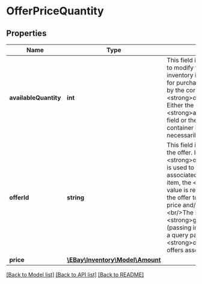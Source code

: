 # OfferPriceQuantity

## Properties
Name | Type | Description | Notes
------------ | ------------- | ------------- | -------------
**availableQuantity** | **int** | This field is used if the seller wants to modify the current quantity of the inventory item that will be available for purchase in the offer (identified by the corresponding &lt;strong&gt;offerId&lt;/strong&gt; value). Either the &lt;strong&gt;availableQuantity&lt;/strong&gt; field or the &lt;strong&gt;price&lt;/strong&gt; container is required, but not necessarily both. | [optional] 
**offerId** | **string** | This field is the unique identifier of the offer. If an &lt;strong&gt;offers&lt;/strong&gt; container is used to update one or more offers associated to a specific inventory item, the &lt;strong&gt;offerId&lt;/strong&gt; value is required in order to identify the offer to update with a modified price and/or quantity.&lt;br/&gt;&lt;br/&gt;The seller can run a &lt;strong&gt;getOffers&lt;/strong&gt; call (passing in the correct SKU value as a query parameter) to retrieve &lt;strong&gt;offerId&lt;/strong&gt; values for offers associated with the SKU. | [optional] 
**price** | [**\EBay\Inventory\Model\Amount**](Amount.md) |  | [optional] 

[[Back to Model list]](../../README.md#documentation-for-models) [[Back to API list]](../../README.md#documentation-for-api-endpoints) [[Back to README]](../../README.md)

